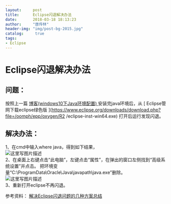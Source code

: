 ```yaml
---
layout:		post
title: 		Eclipse闪退解决办法
date: 		2018-03-18 18:13:23
author:		"唐传林"
header-img: "img/post-bg-2015.jpg"
catalog:	 true
tags:
- Eclipse
---
```

#  Eclipse闪退解决办法

##  问题：

按照上一篇 [ 博客(windows10下Java环境配置)
](http://blog.csdn.net/tang_chuanlin/article/details/79586667) 安装完java环境后，从 [
Eclipse管网下载eclipse绿色版
](https://www.eclipse.org/downloads/download.php?file=/oomph/epp/oxygen/R2
/eclipse-inst-win64.exe) 打开后运行发现闪退。

##  解决办法：

1、在cmd中输入where java，得到如下结果，  
![这里写图片描述](http://img-blog.csdn.net/2018031818091087?watermark/2/text/Ly9ibG9nLmNzZG4ubmV0L1RhbmdfQ2h1YW5saW4=/font/5a6L5L2T/fontsize/400/fill/I0JBQkFCMA==/dissolve/70)  
2、在桌面上右键点击“此电脑”，左键点击“属性”，在弹出的窗口左侧找到“高级系统设置”并点击。
把环境变量“C:\ProgramData\Oracle\Java\javapath\java.exe”删除。  
![这里写图片描述](http://img-blog.csdn.net/20180318181139571?watermark/2/text/Ly9ibG9nLmNzZG4ubmV0L1RhbmdfQ2h1YW5saW4=/font/5a6L5L2T/fontsize/400/fill/I0JBQkFCMA==/dissolve/70)  
3、重新打开eclipse不再闪退。

参考资料： [ 解决Eclipse闪退问题的几种方案总结
](http://blog.csdn.net/dingjing1994/article/details/52235570)

